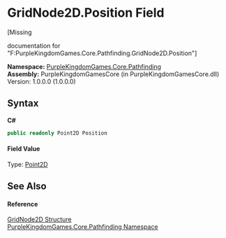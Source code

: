 # GridNode2D.Position Field
 

\[Missing <summary> documentation for "F:PurpleKingdomGames.Core.Pathfinding.GridNode2D.Position"\]

**Namespace:**&nbsp;<a href="N_PurpleKingdomGames_Core_Pathfinding">PurpleKingdomGames.Core.Pathfinding</a><br />**Assembly:**&nbsp;PurpleKingdomGamesCore (in PurpleKingdomGamesCore.dll) Version: 1.0.0.0 (1.0.0.0)

## Syntax

**C#**<br />
``` C#
public readonly Point2D Position
```


#### Field Value
Type: <a href="T_PurpleKingdomGames_Core_Point2D">Point2D</a>

## See Also


#### Reference
<a href="T_PurpleKingdomGames_Core_Pathfinding_GridNode2D">GridNode2D Structure</a><br /><a href="N_PurpleKingdomGames_Core_Pathfinding">PurpleKingdomGames.Core.Pathfinding Namespace</a><br />
